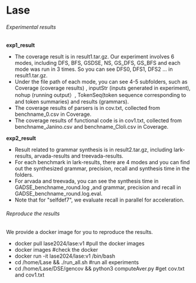 # Lase

###### Experimental results

**exp1_result**

- The coverage result is in result1.tar.gz. Our experiment involves 6 modes, including DFS, BFS, GSDSE, NS, GS_DFS, GS_BFS and each mode was run in 3 times. So you can see DFS0, DFS1, DFS2 ... in result1.tar.gz. 
- Under the file path of each mode, you can see 4-5 subfolders, such as Coverage (coverage results) , inputStr (inputs generated in experiment), nohup (running output）, TokenSeq(token sequence corresponding to  and token summaries) and results (grammars).  
- The coverage results of parsers is in cov.txt, collected from benchname_0.csv in Coverage.
- The coverage results of functional code is in cov1.txt, collected from benchname_Janino.csv and benchname_Cloli.csv  in Coverage.

**exp2_result**

- Result related to grammar synthesis is in result2.tar.gz, including lark-results, arvada-results and treevada-results.
- For each benchmark in lark-results, there are 4 modes and you can find out the synthesized grammar, precision, recall and synthesis time in the folders.
- For arvada and treevada, you can see the synthesis time in GADSE_benchname_round.log ,and grammar, precision and recall in  GADSE_benchname_round.log.eval.
- Note that for "selfdef7", we evaluate recall in parallel for acceleration.



###### Reproduce the results

We provide a docker image for you to reproduce the results. 

- docker pull lase2024/lase:v1 #pull the docker images
- docker images #check the docker
- docker run -it lase2024/lase:v1 /bin/bash
- cd /home/Lase && ./run_all.sh   #run all experiments
- cd /home/Lase/DSE/gencov  && python3 computeAver.py   #get cov.txt and cov1.txt

